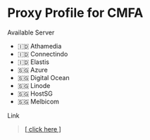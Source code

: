 # Proxy Profile for CMFA
Available Server
- 🇮🇩 Athamedia
- 🇮🇩 Connectindo
- 🇮🇩 Elastis
- 🇸🇬 Azure
- 🇸🇬 Digital Ocean
- 🇸🇬 Linode
- 🇸🇬 HostSG
- 🇸🇬 Melbicom

Link
> [[ click here ]](https://raw.githubusercontent.com/stealth-sr/proxy/vpn/guweh.yaml)
